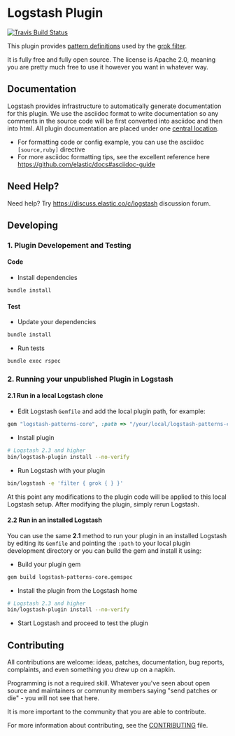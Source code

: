 # Logstash Plugin

[![Travis Build Status](https://travis-ci.org/logstash-plugins/logstash-patterns-core.svg)](https://travis-ci.org/logstash-plugins/logstash-patterns-core)

This plugin provides [pattern definitions][1] used by the [grok filter][2]. 

It is fully free and fully open source. The license is Apache 2.0, meaning you are pretty much free to use it however you want in whatever way.

## Documentation

Logstash provides infrastructure to automatically generate documentation for this plugin. 
We use the asciidoc format to write documentation so any comments in the source code will be first converted into asciidoc 
and then into html. All plugin documentation are placed under one [central location](http://www.elastic.co/guide/en/logstash/current/).

- For formatting code or config example, you can use the asciidoc `[source,ruby]` directive
- For more asciidoc formatting tips, see the excellent reference here https://github.com/elastic/docs#asciidoc-guide

## Need Help?

Need help? Try https://discuss.elastic.co/c/logstash discussion forum.

## Developing

### 1. Plugin Developement and Testing

#### Code

- Install dependencies
```sh
bundle install
```

#### Test

- Update your dependencies

```sh
bundle install
```

- Run tests

```sh
bundle exec rspec
```

### 2. Running your unpublished Plugin in Logstash

#### 2.1 Run in a local Logstash clone

- Edit Logstash `Gemfile` and add the local plugin path, for example:
```ruby
gem "logstash-patterns-core", :path => "/your/local/logstash-patterns-core"
```
- Install plugin
```sh
# Logstash 2.3 and higher
bin/logstash-plugin install --no-verify
```
- Run Logstash with your plugin
```sh
bin/logstash -e 'filter { grok { } }'
```
At this point any modifications to the plugin code will be applied to this local Logstash setup. After modifying the plugin, simply rerun Logstash.

#### 2.2 Run in an installed Logstash

You can use the same **2.1** method to run your plugin in an installed Logstash by editing its `Gemfile` and pointing the `:path` to your local plugin development directory or you can build the gem and install it using:

- Build your plugin gem
```sh
gem build logstash-patterns-core.gemspec
```
- Install the plugin from the Logstash home
```sh
# Logstash 2.3 and higher
bin/logstash-plugin install --no-verify
```
- Start Logstash and proceed to test the plugin

## Contributing

All contributions are welcome: ideas, patches, documentation, bug reports, complaints, and even something you drew up on a napkin.

Programming is not a required skill. Whatever you've seen about open source and maintainers or community members  saying "send patches or die" - you will not see that here.

It is more important to the community that you are able to contribute.

For more information about contributing, see the [CONTRIBUTING](https://github.com/elastic/logstash/blob/master/CONTRIBUTING.md) file.

[1]: /tree/master/patterns
[2]: https://github.com/logstash-plugins/logstash-filter-grok